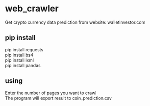 # web_crawler
Get crypto currency data prediction from website: walletinvestor.com

## pip install
pip install requests<br/>
pip install bs4<br/>
pip install lxml<br/>
pip install pandas

## using
Enter the number of pages you want to crawl<br/>
The program will export result to coin_prediction.csv
